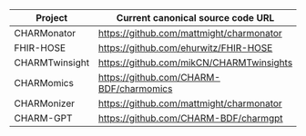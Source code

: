 

| Project | Current canonical source code URL |
|---|---|
| CHARMonator | https://github.com/mattmight/charmonator |
| FHIR-HOSE | https://github.com/ehurwitz/FHIR-HOSE |
| CHARMTwinsight | https://github.com/mikCN/CHARMTwinsights |
| CHARMomics | https://github.com/CHARM-BDF/charmomics |
| CHARMonizer | https://github.com/mattmight/charmonator |
| CHARM-GPT | https://github.com/CHARM-BDF/charmgpt |

